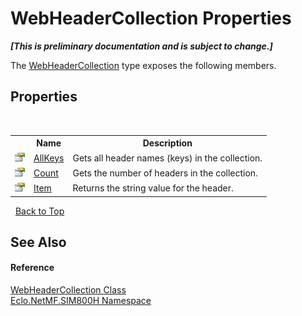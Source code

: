 # WebHeaderCollection Properties
 _**\[This is preliminary documentation and is subject to change.\]**_

The <a href="T_Eclo_NetMF_SIM800H_WebHeaderCollection">WebHeaderCollection</a> type exposes the following members.


## Properties
&nbsp;<table><tr><th></th><th>Name</th><th>Description</th></tr><tr><td>![Public property](media/pubproperty.gif "Public property")</td><td><a href="P_Eclo_NetMF_SIM800H_WebHeaderCollection_AllKeys">AllKeys</a></td><td>
Gets all header names (keys) in the collection.</td></tr><tr><td>![Public property](media/pubproperty.gif "Public property")</td><td><a href="P_Eclo_NetMF_SIM800H_WebHeaderCollection_Count">Count</a></td><td>
Gets the number of headers in the collection.</td></tr><tr><td>![Public property](media/pubproperty.gif "Public property")</td><td><a href="P_Eclo_NetMF_SIM800H_WebHeaderCollection_Item">Item</a></td><td>
Returns the string value for the header.</td></tr></table>&nbsp;
<a href="#webheadercollection-properties">Back to Top</a>

## See Also


#### Reference
<a href="T_Eclo_NetMF_SIM800H_WebHeaderCollection">WebHeaderCollection Class</a><br /><a href="N_Eclo_NetMF_SIM800H">Eclo.NetMF.SIM800H Namespace</a><br />